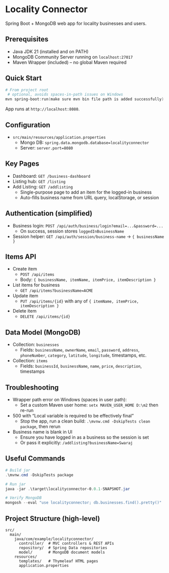 # Locality Connector

Spring Boot + MongoDB web app for locality businesses and users.

## Prerequisites
- Java JDK 21 (installed and on PATH)
- MongoDB Community Server running on `localhost:27017`
- Maven Wrapper (included) – no global Maven required

## Quick Start
```powershell
# From project root
 # optional, avoids spaces-in-path issues on Windows
mvn spring-boot:run(make sure mvn bin file path is added successfully)
```
App runs at `http://localhost:8080`.

## Configuration
- `src/main/resources/application.properties`
  - Mongo DB: `spring.data.mongodb.database=localityconnector`
  - Server: `server.port=8080`

## Key Pages
- Dashboard: `GET /business-dashboard`
- Listing hub: `GET /listing`
- Add Listing: `GET /addlisting`
  - Single-purpose page to add an item for the logged-in business
  - Auto-fills business name from URL query, localStorage, or session

## Authentication (simplified)
- Business login: `POST /api/auth/business/login?email=...&password=...`
  - On success, session stores `loggedInBusinessName`
- Session helper: `GET /api/auth/session/business-name` → `{ businessName }`

## Items API
- Create item
  - `POST /api/items`
  - Body: `{ businessName, itemName, itemPrice, itemDescription }`
- List items for business
  - `GET /api/items?businessName=ACME`
- Update item
  - `PUT /api/items/{id}` with any of `{ itemName, itemPrice, itemDescription }`
- Delete item
  - `DELETE /api/items/{id}`

## Data Model (MongoDB)
- Collection: `businesses`
  - Fields: `businessName`, `ownerName`, `email`, `password`, `address`, `phoneNumber`, `category`, `latitude`, `longitude`, timestamps, etc.
- Collection: `items`
  - Fields: `businessId`, `businessName`, `name`, `price`, `description`, timestamps

## Troubleshooting
- Wrapper path error on Windows (spaces in user path):
  - Set a custom Maven user home: `setx MAVEN_USER_HOME D:\m2` then re-run
- 500 with “Local variable is required to be effectively final”
  - Stop the app, run a clean build: `.\mvnw.cmd -DskipTests clean package`, then rerun
- Business name is blank in UI
  - Ensure you have logged in as a business so the session is set
  - Or pass it explicitly: `/addlisting?businessName=Swaraj`

## Useful Commands
```powershell
# Build jar
.\mvnw.cmd -DskipTests package

# Run jar
java -jar .\target\localityconnector-0.0.1-SNAPSHOT.jar

# Verify MongoDB
mongosh --eval "use localityconnector; db.businesses.find().pretty()"
```

## Project Structure (high-level)
```
src/
  main/
    java/com/example/localityconnector/
      controller/  # MVC controllers & REST APIs
      repository/  # Spring Data repositories
      model/       # MongoDB document models
    resources/
      templates/   # Thymeleaf HTML pages
      application.properties
```
